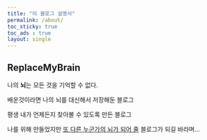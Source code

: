 ```yaml
---
title: "이 블로그 설명서"
permalink: /about/
toc_sticky: true
toc_ads : true
layout: single
---
```


## ReplaceMyBrain

나의 **뇌**는 모든 것을 기억할 수 없다.

배운것이라면 나의 뇌를 대신해서 저장해둔 블로그

평생 내가 언제든지 찾아볼 수 있도록 만든 블로그

나를 위해 만들었지만 <u>또 다른 누군가의 뇌가 되어 줄</u> 블로그가 되길 바라며...

